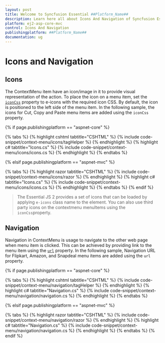 ```yaml
---
layout: post
title: Welcome to Syncfusion Essential ##Platform_Name##
description: Learn here all about Icons And Navigation of Syncfusion Essential ##Platform_Name## widgets based on HTML5 and jQuery.
platform: ej2-asp-core-mvc
control: Icons And Navigation
publishingplatform: ##Platform_Name##
documentation: ug
---
```


# Icons and Navigation

## Icons

The ContextMenu item have an icon/image in it to provide visual representation of the action.
To place the icon on a menu item, set the [`iconCss`](https://help.syncfusion.com/cr/cref_files/aspnetcore-js2/aspnetcore/Syncfusion.EJ2~Syncfusion.EJ2.Navigations.ContextMenuItem~IconCss.html)
property to e-icons with the required icon CSS. By default, the icon is positioned to the left
side of the menu item. In the following sample, the icons for Cut, Copy and Paste menu items are
added using the `iconCss` property.

{% if page.publishingplatform == "aspnet-core" %}

{% tabs %}
{% highlight cshtml tabtitle="CSHTML" %}
{% include code-snippet/context-menu/icons/tagHelper %}
{% endhighlight %}
{% highlight c# tabtitle="Icons.cs" %}
{% include code-snippet/context-menu/icons/icons.cs %}
{% endhighlight %}
{% endtabs %}

{% elsif page.publishingplatform == "aspnet-mvc" %}

{% tabs %}
{% highlight razor tabtitle="CSHTML" %}
{% include code-snippet/context-menu/icons/razor %}
{% endhighlight %}
{% highlight c# tabtitle="Icons.cs" %}
{% include code-snippet/context-menu/icons/icons.cs %}
{% endhighlight %}
{% endtabs %}
{% endif %}



> The Essential JS 2 provides a set of icons that can be loaded by applying `e-icons` class name to the element.
You can also use third party icons on the contextmenu menuItems using the `iconCss`property.

## Navigation

Navigation in ContextMenu is usage to navigate to the other web page when menu item is
clicked. This can be achieved by providing link to the menu item using the
[`url`](https://help.syncfusion.com/cr/cref_files/aspnetcore-js2/aspnetcore/Syncfusion.EJ2~Syncfusion.EJ2.Navigations.ContextMenuItem~Url.html) property. In the following sample, Navigation URL for Flipkart, Amazon, and Snapdeal menu items
are added using the `url` property.

{% if page.publishingplatform == "aspnet-core" %}

{% tabs %}
{% highlight cshtml tabtitle="CSHTML" %}
{% include code-snippet/context-menu/navigation/tagHelper %}
{% endhighlight %}
{% highlight c# tabtitle="Navigation.cs" %}
{% include code-snippet/context-menu/navigation/navigation.cs %}
{% endhighlight %}
{% endtabs %}

{% elsif page.publishingplatform == "aspnet-mvc" %}

{% tabs %}
{% highlight razor tabtitle="CSHTML" %}
{% include code-snippet/context-menu/navigation/razor %}
{% endhighlight %}
{% highlight c# tabtitle="Navigation.cs" %}
{% include code-snippet/context-menu/navigation/navigation.cs %}
{% endhighlight %}
{% endtabs %}
{% endif %}

